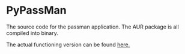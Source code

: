 # PyPassMan
The source code for the passman application. The AUR package is all compiled into binary. 

The actual functioning version can be found [here.](https://github.com/binex-dsk/passman-aur)
